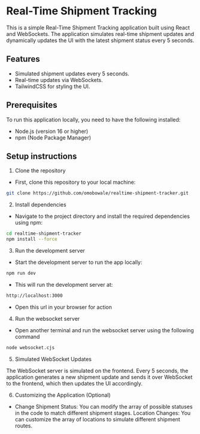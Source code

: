 # Real-Time Shipment Tracking

This is a simple Real-Time Shipment Tracking application built using React and WebSockets. The application simulates real-time shipment updates and dynamically updates the UI with the latest shipment status every 5 seconds.

## Features

- Simulated shipment updates every 5 seconds.
- Real-time updates via WebSockets.
- TailwindCSS for styling the UI.

## Prerequisites

To run this application locally, you need to have the following installed:

- Node.js (version 16 or higher)
- npm (Node Package Manager)


## Setup instructions

1. Clone the repository
- First, clone this repository to your local machine:


```bash
git clone https://github.com/omobowale/realtime-shipment-tracker.git
```


2. Install dependencies
- Navigate to the project directory and install the required dependencies using npm:


```bash
cd realtime-shipment-tracker
npm install --force
```


3. Run the development server
- Start the development server to run the app locally:

```bash
npm run dev
```

- This will run the development server at:

```bash
http://localhost:3000
```

- Open this url in your browser for action


4. Run the websocket server
- Open another terminal and run the websocket server using the following command

```bash
node websocket.cjs
```


5. Simulated WebSocket Updates

The WebSocket server is simulated on the frontend. Every 5 seconds, the application generates a new shipment update and sends it over WebSocket to the frontend, which then updates the UI accordingly.

6. Customizing the Application (Optional)

- Change Shipment Status: You can modify the array of possible statuses in the code to match different shipment stages.
Location Changes: You can customize the array of locations to simulate different shipment routes.